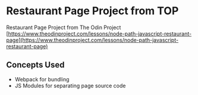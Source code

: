 # Restaurant Page Project from TOP

Restaurant Page Project from The Odin Project [https://www.theodinproject.com/lessons/node-path-javascript-restaurant-page](https://www.theodinproject.com/lessons/node-path-javascript-restaurant-page)

## Concepts Used

- Webpack for bundling
- JS Modules for separating page source code
